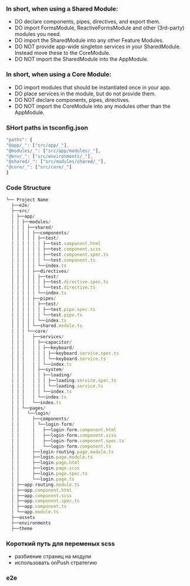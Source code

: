 ### In short, when using a Shared Module:

- DO declare components, pipes, directives, and export them.
- DO import FormsModule, ReactiveFormsModule and other (3rd-party) modules you need.
- DO import the SharedModule into any other Feature Modules.
- DO NOT provide app-wide singleton services in your SharedModule. Instead move these to the CoreModule.
- DO NOT import the SharedModule into the AppModule.

### In short, when using a Core Module:

- DO import modules that should be instantiated once in your app.
- DO place services in the module, but do not provide them.
- DO NOT declare components, pipes, directives.
- DO NOT import the CoreModule into any modules other than the AppModule.

### SHort paths in tsconfig.json

```js
"paths": {
"@app/_": ["src/app/_"],
"@modules/_": ["src/app/modules/_"],
"@env/_": ["src/environments/_"],
"@shared/_": ["src/modules/shared/_"],
"@core/_": ["src/core/_"]
}
```

### Code Structure

```js
└── Project Name
  ├──e2e/
  ├──src/
  │ ├──app/
  │ │ ├──modules/
  │ │ │ ├──shared/
  │ │ │ │ ├──components/
  │ │ │ │ │ ├──test/
  │ │ │ │ │ │ ├──test.component.html
  │ │ │ │ │ │ ├──test.component.scss
  │ │ │ │ │ │ ├──test.component.spec.ts
  │ │ │ │ │ │ └──test.component.ts
  │ │ │ │ │ └──index.ts
  │ │ │ │ ├──directives/
  │ │ │ │ │ ├──test/
  │ │ │ │ │ │ ├──test.directive.spec.ts
  │ │ │ │ │ │ └──test.directive.ts
  │ │ │ │ │ └──index.ts
  │ │ │ │ ├──pipes/
  │ │ │ │ │ ├──test/
  │ │ │ │ │ │ ├──test.pipe.spec.ts
  │ │ │ │ │ │ └──test.pipe.ts
  │ │ │ │ │ └──index.ts
  │ │ │ │ └──shared.module.ts
  │ │ │ └──core/
  │ │ │   ├──services/
  │ │ │   │ ├──capacitor/
  │ │ │   │ │ ├──keyboard/
  │ │ │   │ │ │ ├──keyboard.service.spec.ts
  │ │ │   │ │ │ └──keyboard.service.ts
  │ │ │   │ │ └──index.ts
  │ │ │   │ ├──system/
  │ │ │   │ │ ├──loading/
  │ │ │   │ │ │ ├──loading.service.spec.ts
  │ │ │   │ │ │ └──loading.service.ts
  │ │ │   │ │ └──index.ts
  │ │ │   │ └──index.ts
  │ │ │   └──index.ts
  │ │ └──pages/
  │ │   └──login/
  │ │     ├──components/
  │ │     │ └──login-form/
  │ │     │   ├──login-form.component.html
  │ │     │   ├──login-form.component.scss
  │ │     │   ├──login-form.component.spec.ts
  │ │     │   └──login-form.component.ts
  │ │     ├──login-routing.page.module.ts
  │ │     ├──login.page.module.ts
  │ │     ├──login.page.html
  │ │     ├──login.page.scss
  │ │     ├──login.page.spec.ts
  │ │     └──login.page.ts
  │ ├──app-routing.module.ts
  │ ├──app.component.html
  │ ├──app.component.scss
  │ ├──app.component.spec.ts
  │ ├──app.component.ts
  │ └──app.module.ts
  ├──assets
  ├──environments
  ├──theme
```

### Короткий путь для переменых scss

- разбиение страниц на модули
- использовать onPush стратегию

### e2e
